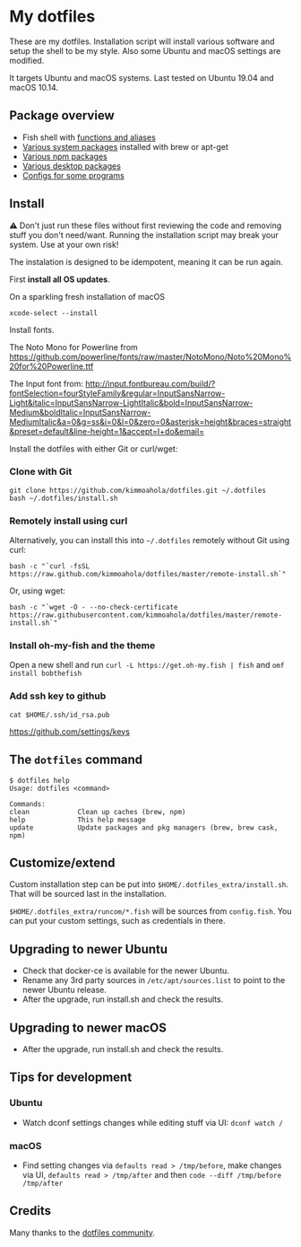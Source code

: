 # My dotfiles

These are my dotfiles. Installation script will install various software and setup the shell to be my style. Also some Ubuntu and macOS settings are modified.

It targets Ubuntu and macOS systems. Last tested on Ubuntu 19.04 and macOS 10.14.

## Package overview

- Fish shell with [functions and aliases](system)
- [Various system packages](install/01_packages.sh) installed with brew or apt-get
- [Various npm packages](install/02_npm.sh)
- [Various desktop packages](install/03_desktop_packages.sh)
- [Configs for some programs](configs)

## Install

:warning: Don't just run these files without first reviewing the code and removing stuff you don't need/want. Running the installation script may break your system. Use at your own risk!

The instalation is designed to be idempotent, meaning it can be run again.

First **install all OS updates**.

On a sparkling fresh installation of macOS

    xcode-select --install

Install fonts.

The Noto Mono for Powerline from https://github.com/powerline/fonts/raw/master/NotoMono/Noto%20Mono%20for%20Powerline.ttf

The Input font from: http://input.fontbureau.com/build/?fontSelection=fourStyleFamily&regular=InputSansNarrow-Light&italic=InputSansNarrow-LightItalic&bold=InputSansNarrow-Medium&boldItalic=InputSansNarrow-MediumItalic&a=0&g=ss&i=0&l=0&zero=0&asterisk=height&braces=straight&preset=default&line-height=1&accept=I+do&email=

Install the dotfiles with either Git or curl/wget:

### Clone with Git

    git clone https://github.com/kimmoahola/dotfiles.git ~/.dotfiles
    bash ~/.dotfiles/install.sh

### Remotely install using curl

Alternatively, you can install this into `~/.dotfiles` remotely without Git using curl:

    bash -c "`curl -fsSL https://raw.github.com/kimmoahola/dotfiles/master/remote-install.sh`"

Or, using wget:

    bash -c "`wget -O - --no-check-certificate https://raw.githubusercontent.com/kimmoahola/dotfiles/master/remote-install.sh`"

### Install oh-my-fish and the theme

Open a new shell and run `curl -L https://get.oh-my.fish | fish` and `omf install bobthefish`

### Add ssh key to github

`cat $HOME/.ssh/id_rsa.pub`

https://github.com/settings/keys

## The `dotfiles` command

    $ dotfiles help
    Usage: dotfiles <command>

    Commands:
    clean            Clean up caches (brew, npm)
    help             This help message
    update           Update packages and pkg managers (brew, brew cask, npm)

## Customize/extend

Custom installation step can be put into `$HOME/.dotfiles_extra/install.sh`. That will be sourced last in the installation.

`$HOME/.dotfiles_extra/runcom/*.fish` will be sources from `config.fish`. You can put your custom settings, such as credentials in there.

## Upgrading to newer Ubuntu

- Check that docker-ce is available for the newer Ubuntu.
- Rename any 3rd party sources in `/etc/apt/sources.list` to point to the newer Ubuntu release.
- After the upgrade, run install.sh and check the results.

## Upgrading to newer macOS

- After the upgrade, run install.sh and check the results.

## Tips for development

### Ubuntu

- Watch dconf settings changes while editing stuff via UI: `dconf watch /`

### macOS

- Find setting changes via `defaults read > /tmp/before`, make changes via UI, `defaults read > /tmp/after`
  and then `code --diff /tmp/before /tmp/after`

## Credits

Many thanks to the [dotfiles community](https://dotfiles.github.io).
